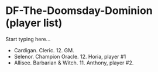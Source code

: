 # DF-The-Doomsday-Dominion (player list)

Start typing here...

- Cardigan. Cleric. 12. GM.
- Selenor. Champion Oracle. 12. Horia, player #1
- Allisee. Barbarian & Witch. 11. Anthony, player #2.

